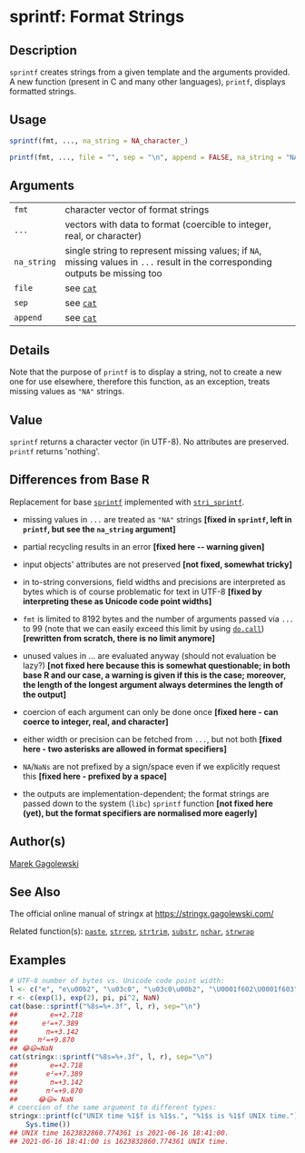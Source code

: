 # sprintf: Format Strings

## Description

`sprintf` creates strings from a given template and the arguments provided. A new function (present in C and many other languages), `printf`, displays formatted strings.

## Usage

```r
sprintf(fmt, ..., na_string = NA_character_)

printf(fmt, ..., file = "", sep = "\n", append = FALSE, na_string = "NA")
```

## Arguments

|             |                                                                                                                                |
|-------------|--------------------------------------------------------------------------------------------------------------------------------|
| `fmt`       | character vector of format strings                                                                                             |
| `...`       | vectors with data to format (coercible to integer, real, or character)                                                         |
| `na_string` | single string to represent missing values; if `NA`, missing values in `...` result in the corresponding outputs be missing too |
| `file`      | see [`cat`](https://stat.ethz.ch/R-manual/R-devel/library/base/help/cat.html)                                                  |
| `sep`       | see [`cat`](https://stat.ethz.ch/R-manual/R-devel/library/base/help/cat.html)                                                  |
| `append`    | see [`cat`](https://stat.ethz.ch/R-manual/R-devel/library/base/help/cat.html)                                                  |

## Details

Note that the purpose of `printf` is to display a string, not to create a new one for use elsewhere, therefore this function, as an exception, treats missing values as `"NA"` strings.

## Value

`sprintf` returns a character vector (in UTF-8). No attributes are preserved. `printf` returns \'nothing\'.

## Differences from Base R

Replacement for base [`sprintf`](https://stat.ethz.ch/R-manual/R-devel/library/base/help/sprintf.html) implemented with [`stri_sprintf`](https://stringi.gagolewski.com/rapi/stri_sprintf.html).

-   missing values in `...` are treated as `"NA"` strings **\[fixed in `sprintf`, left in `printf`, but see the `na_string` argument\]**

-   partial recycling results in an error **\[fixed here -- warning given\]**

-   input objects\' attributes are not preserved **\[not fixed, somewhat tricky\]**

-   in to-string conversions, field widths and precisions are interpreted as bytes which is of course problematic for text in UTF-8 **\[fixed by interpreting these as Unicode code point widths\]**

-   `fmt` is limited to 8192 bytes and the number of arguments passed via `...` to 99 (note that we can easily exceed this limit by using [`do.call`](https://stat.ethz.ch/R-manual/R-devel/library/base/help/do.call.html)) **\[rewritten from scratch, there is no limit anymore\]**

-   unused values in \... are evaluated anyway (should not evaluation be lazy?) **\[not fixed here because this is somewhat questionable; in both base R and our case, a warning is given if this is the case; moreover, the length of the longest argument always determines the length of the output\]**

-   coercion of each argument can only be done once **\[fixed here - can coerce to integer, real, and character\]**

-   either width or precision can be fetched from `...`, but not both **\[fixed here - two asterisks are allowed in format specifiers\]**

-   `NA`/`NaNs` are not prefixed by a sign/space even if we explicitly request this **\[fixed here - prefixed by a space\]**

-   the outputs are implementation-dependent; the format strings are passed down to the system (`libc`) `sprintf` function **\[not fixed here (yet), but the format specifiers are normalised more eagerly\]**

## Author(s)

[Marek Gagolewski](https://www.gagolewski.com/)

## See Also

The official online manual of <span class="pkg">stringx</span> at <https://stringx.gagolewski.com/>

Related function(s): [`paste`](paste.md), [`strrep`](strrep.md), [`strtrim`](strtrim.md), [`substr`](substr.md), [`nchar`](nchar.md), [`strwrap`](strwrap.md)

## Examples




```r
# UTF-8 number of bytes vs. Unicode code point width:
l <- c("e", "e\u00b2", "\u03c0", "\u03c0\u00b2", "\U0001f602\U0001f603")
r <- c(exp(1), exp(2), pi, pi^2, NaN)
cat(base::sprintf("%8s=%+.3f", l, r), sep="\n")
##        e=+2.718
##      e²=+7.389
##       π=+3.142
##     π²=+9.870
## 😂😃=NaN
cat(stringx::sprintf("%8s=%+.3f", l, r), sep="\n")
##        e=+2.718
##       e²=+7.389
##        π=+3.142
##       π²=+9.870
##     😂😃= NaN
# coercion of the same argument to different types:
stringx::printf(c("UNIX time %1$f is %1$s.", "%1$s is %1$f UNIX time."),
    Sys.time())
## UNIX time 1623832860.774361 is 2021-06-16 18:41:00.
## 2021-06-16 18:41:00 is 1623832860.774361 UNIX time.
```
